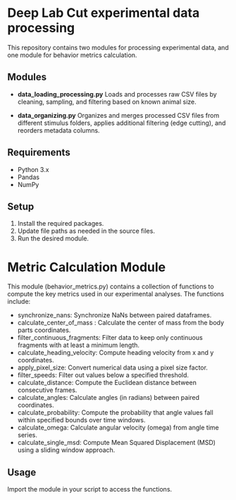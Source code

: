 # Deep Lab Cut experimental data processing

This repository contains two modules for processing experimental data, and one module for behavior metrics calculation.

## Modules

- **data_loading_processing.py**
  Loads and processes raw CSV files by cleaning, sampling, and filtering based on known animal size.

- **data_organizing.py**
  Organizes and merges processed CSV files from different stimulus folders, applies additional filtering (edge cutting), and reorders metadata columns.

## Requirements

- Python 3.x
- Pandas
- NumPy

## Setup

1. Install the required packages.
2. Update file paths as needed in the source files.
3. Run the desired module.

# Metric Calculation Module

This module (behavior_metrics.py) contains a collection of functions to compute the key
metrics used in our experimental analyses. The functions include:

- synchronize_nans: Synchronize NaNs between paired dataframes.
- calculate_center_of_mass : Calculate the center of mass from the body parts coordinates.
- filter_continuous_fragments: Filter data to keep only continuous fragments with at least a minimum length.
- calculate_heading_velocity: Compute heading velocity from x and y coordinates.
- apply_pixel_size: Convert numerical data using a pixel size factor.
- filter_speeds: Filter out values below a specified threshold.
- calculate_distance: Compute the Euclidean distance between consecutive frames.
- calculate_angles: Calculate angles (in radians) between paired coordinates.
- calculate_probability: Compute the probability that angle values fall within specified bounds over time windows.
- calculate_omega: Calculate angular velocity (omega) from angle time series.
- calculate_single_msd: Compute Mean Squared Displacement (MSD) using a sliding window approach.

## Usage

Import the module in your script to access the functions.
